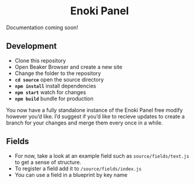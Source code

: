 <h1 align="center">Enoki Panel</h1>

Documentation coming soon!

## Development

- Clone this repository
- Open Beaker Browser and create a new site
- Change the folder to the repository
- **`cd source`** open the source directory
- **`npm install`** install dependencies
- **`npm start`** watch for changes
- **`npm build`** bundle for production

You now have a fully standalone instance of the Enoki Panel free modify however you’d like. I’d suggest if you’d like to recieve updates to create a branch for your changes and merge them every once in a while.

## Fields

- For now, take a look at an example field such as `source/fields/text.js` to get a sense of structure.
- To register a field add it to `/source/fields/index.js`
- You can use a field in a blueprint by key name
